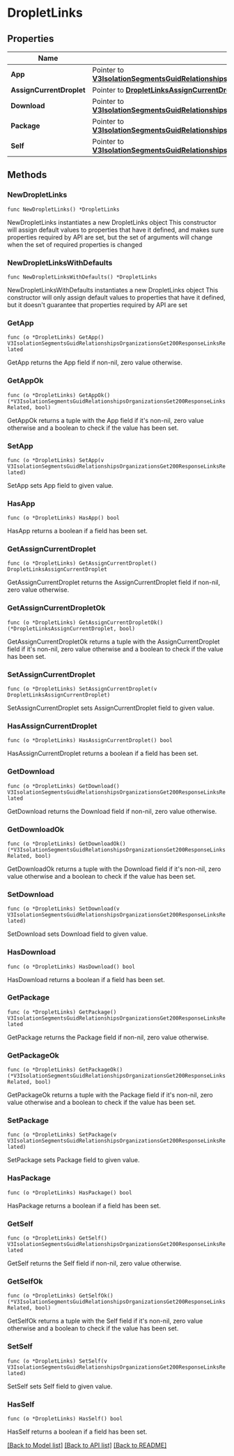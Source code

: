 # DropletLinks

## Properties

Name | Type | Description | Notes
------------ | ------------- | ------------- | -------------
**App** | Pointer to [**V3IsolationSegmentsGuidRelationshipsOrganizationsGet200ResponseLinksRelated**](V3IsolationSegmentsGuidRelationshipsOrganizationsGet200ResponseLinksRelated.md) |  | [optional] 
**AssignCurrentDroplet** | Pointer to [**DropletLinksAssignCurrentDroplet**](DropletLinksAssignCurrentDroplet.md) |  | [optional] 
**Download** | Pointer to [**V3IsolationSegmentsGuidRelationshipsOrganizationsGet200ResponseLinksRelated**](V3IsolationSegmentsGuidRelationshipsOrganizationsGet200ResponseLinksRelated.md) |  | [optional] 
**Package** | Pointer to [**V3IsolationSegmentsGuidRelationshipsOrganizationsGet200ResponseLinksRelated**](V3IsolationSegmentsGuidRelationshipsOrganizationsGet200ResponseLinksRelated.md) |  | [optional] 
**Self** | Pointer to [**V3IsolationSegmentsGuidRelationshipsOrganizationsGet200ResponseLinksRelated**](V3IsolationSegmentsGuidRelationshipsOrganizationsGet200ResponseLinksRelated.md) |  | [optional] 

## Methods

### NewDropletLinks

`func NewDropletLinks() *DropletLinks`

NewDropletLinks instantiates a new DropletLinks object
This constructor will assign default values to properties that have it defined,
and makes sure properties required by API are set, but the set of arguments
will change when the set of required properties is changed

### NewDropletLinksWithDefaults

`func NewDropletLinksWithDefaults() *DropletLinks`

NewDropletLinksWithDefaults instantiates a new DropletLinks object
This constructor will only assign default values to properties that have it defined,
but it doesn't guarantee that properties required by API are set

### GetApp

`func (o *DropletLinks) GetApp() V3IsolationSegmentsGuidRelationshipsOrganizationsGet200ResponseLinksRelated`

GetApp returns the App field if non-nil, zero value otherwise.

### GetAppOk

`func (o *DropletLinks) GetAppOk() (*V3IsolationSegmentsGuidRelationshipsOrganizationsGet200ResponseLinksRelated, bool)`

GetAppOk returns a tuple with the App field if it's non-nil, zero value otherwise
and a boolean to check if the value has been set.

### SetApp

`func (o *DropletLinks) SetApp(v V3IsolationSegmentsGuidRelationshipsOrganizationsGet200ResponseLinksRelated)`

SetApp sets App field to given value.

### HasApp

`func (o *DropletLinks) HasApp() bool`

HasApp returns a boolean if a field has been set.

### GetAssignCurrentDroplet

`func (o *DropletLinks) GetAssignCurrentDroplet() DropletLinksAssignCurrentDroplet`

GetAssignCurrentDroplet returns the AssignCurrentDroplet field if non-nil, zero value otherwise.

### GetAssignCurrentDropletOk

`func (o *DropletLinks) GetAssignCurrentDropletOk() (*DropletLinksAssignCurrentDroplet, bool)`

GetAssignCurrentDropletOk returns a tuple with the AssignCurrentDroplet field if it's non-nil, zero value otherwise
and a boolean to check if the value has been set.

### SetAssignCurrentDroplet

`func (o *DropletLinks) SetAssignCurrentDroplet(v DropletLinksAssignCurrentDroplet)`

SetAssignCurrentDroplet sets AssignCurrentDroplet field to given value.

### HasAssignCurrentDroplet

`func (o *DropletLinks) HasAssignCurrentDroplet() bool`

HasAssignCurrentDroplet returns a boolean if a field has been set.

### GetDownload

`func (o *DropletLinks) GetDownload() V3IsolationSegmentsGuidRelationshipsOrganizationsGet200ResponseLinksRelated`

GetDownload returns the Download field if non-nil, zero value otherwise.

### GetDownloadOk

`func (o *DropletLinks) GetDownloadOk() (*V3IsolationSegmentsGuidRelationshipsOrganizationsGet200ResponseLinksRelated, bool)`

GetDownloadOk returns a tuple with the Download field if it's non-nil, zero value otherwise
and a boolean to check if the value has been set.

### SetDownload

`func (o *DropletLinks) SetDownload(v V3IsolationSegmentsGuidRelationshipsOrganizationsGet200ResponseLinksRelated)`

SetDownload sets Download field to given value.

### HasDownload

`func (o *DropletLinks) HasDownload() bool`

HasDownload returns a boolean if a field has been set.

### GetPackage

`func (o *DropletLinks) GetPackage() V3IsolationSegmentsGuidRelationshipsOrganizationsGet200ResponseLinksRelated`

GetPackage returns the Package field if non-nil, zero value otherwise.

### GetPackageOk

`func (o *DropletLinks) GetPackageOk() (*V3IsolationSegmentsGuidRelationshipsOrganizationsGet200ResponseLinksRelated, bool)`

GetPackageOk returns a tuple with the Package field if it's non-nil, zero value otherwise
and a boolean to check if the value has been set.

### SetPackage

`func (o *DropletLinks) SetPackage(v V3IsolationSegmentsGuidRelationshipsOrganizationsGet200ResponseLinksRelated)`

SetPackage sets Package field to given value.

### HasPackage

`func (o *DropletLinks) HasPackage() bool`

HasPackage returns a boolean if a field has been set.

### GetSelf

`func (o *DropletLinks) GetSelf() V3IsolationSegmentsGuidRelationshipsOrganizationsGet200ResponseLinksRelated`

GetSelf returns the Self field if non-nil, zero value otherwise.

### GetSelfOk

`func (o *DropletLinks) GetSelfOk() (*V3IsolationSegmentsGuidRelationshipsOrganizationsGet200ResponseLinksRelated, bool)`

GetSelfOk returns a tuple with the Self field if it's non-nil, zero value otherwise
and a boolean to check if the value has been set.

### SetSelf

`func (o *DropletLinks) SetSelf(v V3IsolationSegmentsGuidRelationshipsOrganizationsGet200ResponseLinksRelated)`

SetSelf sets Self field to given value.

### HasSelf

`func (o *DropletLinks) HasSelf() bool`

HasSelf returns a boolean if a field has been set.


[[Back to Model list]](../README.md#documentation-for-models) [[Back to API list]](../README.md#documentation-for-api-endpoints) [[Back to README]](../README.md)



